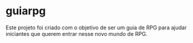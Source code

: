 # guiarpg
Este projeto foi criado com o objetivo de ser um guia de RPG para ajudar iniciantes que querem entrar nesse novo mundo de RPG.
